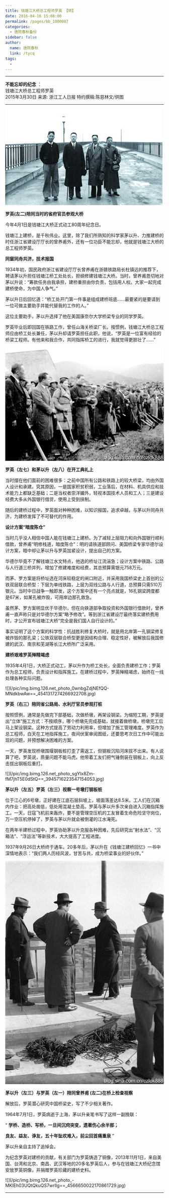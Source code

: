 ```yaml
---
title: 钱塘江大桥总工程师罗英 【转】
date: 2016-04-16 15:08:00
permalink: /pages/bb_1000087
categories: 
  - 唐院春秋备份
sidebar: false
author: 
  name: 唐院春秋
  link: /tycq
tags: 
  - 
---
```


* * *

  

**不能忘却的纪念** ：  
钱塘江大桥总工程师罗英  
2015年3月30日  来源: 浙江工人日报  特约撰稿:陈慈林文/供图  
  
---  
  
![](/pic/img2.zjolcdn.com_pic_0_16_61_71_16617117_370964.jpg)

**罗英(左二)陪同当时的省府官员参观大桥**

今年4月1日是钱塘江大桥正式动工80周年纪念日。

钱塘江上建桥，是千秋伟业。这里，除了我们所熟知的科学家茅以升、力推建桥的时任浙江省建设厅厅长的曾养甫外，还有一位功臣不能忘却，他就是钱塘江大桥的总工程师罗英。

**同窗同舟共济，技术报国**

1934年初，国民政府浙江省建设厅厅长曾养甫在浙赣铁路局长杜镇远的推荐下，聘请茅以升担任钱塘江桥工处处长，担纲修建钱塘江大桥。当时，曾养甫恳切地对茅以升说：“筹款任务由我承担，建桥重担由你负责，包括用人权。大家一起完成建桥使命，为中国人争气。”

茅以升日后回忆道：“桥工处开门第一件事是组成建桥班底……最要紧的是要请到一位可做主要助手并能代替我的工作的人。”

这位主要助手，茅以升选择了他在美国康奈尔大学桥梁专业的同学罗英。

罗英毕业后即回国在铁路工作，曾任山海关桥梁厂长。按惯例，钱塘江大桥总工程师应由桥工处长兼任，茅以升却请罗英担任此职，他说，“罗英是一位富有经验的桥梁工程师。有他来和我合作，共同指挥桥工的进行，我就觉得更胆壮了……”

  

![](/pic/img.bimg.126.net_photo_wvBq_peCP6bb4YfzHThSiQ==_4540191374360077782.jpg)  

**罗英（左七）和茅以升（左八）在开工典礼上**

当时摆在他们面前的困难很多：之前中国所有公路和铁路上的较大桥梁，均由外国人设计和承建。究其原因，一是国家积贫积弱，工业落后，在材料、机具供应和技术能力上都缺乏基础；二是当权者崇洋媚外，轻视本国技术人员和工人；三是建设经费大多从外国银行借贷，使用上受到挟制。

随后的建桥过程中，罗英面对种种困难，以知识报国，追求卓越，与茅以升同舟共济，为建桥发挥了不可替代的作用。

 **设计方案“暗度陈仓”**

当时几乎没人相信中国人能在钱塘江上建桥。为了减轻上层阻力和向外国银行顺利借款，曾养甫“明修栈道，暗度陈仓”：明的请铁道部顾问、美国桥梁专家华德尔设计方案，暗中却让茅以升与罗英加紧设计，提出自己的方案。

华德尔毕竟不了解钱塘江水文特点，他选的桥址江流湍急；设计方案中铁路、公路与人行道三桥并列，增加了修建难度和经费，其总预算需银元758万元。

而茅、罗方案是将桥址选在河床较稳定的闸口附近，并采用我国桥梁史上首创的公铁双层联合桥型：下层为单线铁路，上层为双线公路与人行道，总预算只需510万银元。当时中日战争一触即发，这个方案中还有一个亮点就是，16孔钢梁跨度都是67米，如某孔被炸毁，可用岸边那孔救急。

虽然茅、罗方案明显优于华德尔，但在向铁道部争取投资和外国银行借款时，曾养甫一直声称只是对华德尔方案“略予修改”。等到浙江省建设厅最终落实建桥费用时，才公开宣布钱塘江大桥“完全是我们国人自行设计的。”

事实证明了这个方案的科学性：抗战胜利修复大桥时，就是用北岸第一孔钢梁修复被炸毁的那孔梁；公铁双层联合桥型更是因结构合理、稳定性好，被解放后我国修建的武汉、南京和芜湖等长江大桥所广泛采用。

**建桥艰难罗英殚精竭虑**

1935年4月1日，大桥正式动工，茅以升作为桥工处长，全面负责建桥工作；罗英作为总工程师，负责设计和指挥施工。在建桥过程中，罗英殚精竭虑，始终在一线处理各种实际问题。

![](/pic/img.bimg.126.net_photo_0wnbgZdjNEfQQ-
MNdkbwAw==_4541317274266922708.jpg)

**罗英（右三）陪同省公路局、水利厅官员参观打桩**

按照惯例，通常是先做完下部基础，次做桥墩，再架设钢梁。为缩短工期，罗英提出“立体”施工方式：不按顺序，哪个桥墩先完成基础，就接着做桥墩，桥墩完工后马上架设钢梁。这种方式提高了劳动力利用率，但增加了施工管理难度。罗英作为总工程师，白天在工地指挥施工，夜间伏案审阅图纸，还要思考次日工作中可能出现的问题，并预想解决困难的方案。

一天，罗英发现桥墩围堰钢板桩打歪了需返工，但钢板沉陷河床拔不出来。有人说算了吧，罗英说，质量问题不能马虎。他带着工友们把气锤倒装在钢板上，向上反击拔出钢板后重打。

![](/pic/img.bimg.126.net_photo_sgYlx8Zm-
fM7jhT5E0dStQ==_3945716223547154053.jpg)

**茅以升（左五）罗英（左三）视察一号墩打钢板桩**

位于江心的6号墩，正好建在江底石层斜坡上，坡面落差达8.5米。工人们在沉箱内作业：把高处凿低，低处用混凝土垫高。罗英与茅以升多次亲自进入沉箱指挥施工。一天，日寇飞机前来轰炸，要不是管理空压机的工友冒着生命危险坚守岗位，万一空压机停掉了，罗英与茅以升就会被倒灌的江水淹死。

在两年半建桥过程中，罗英协助茅以升克服各种困难，先后研究出“射水法”、“沉箱法”、“浮运法”等新技术，大大提高了工程进度。

1937年9月26日大桥终于通车。20多年后，茅以升在《钱塘江建桥回忆》一书中深情地表示：“我们两人历经风波，甘苦与共，成为桥梁事业的好伙伴。”

![](/pic/img.bimg.126.net_photo_kjG0X44bZi6ftZFLKUiMIg==_5135510950103097560.jpg)

**茅以升（左三）与罗英（左一）陪同曾养甫 (左二)在桥上检查视察**

解放后，罗英潜心研究中国桥梁史，写了不少相关著作。

1964年7月1日，罗英病逝于上海，茅以升亲笔书写了这样一副挽联：

“ **学桥、造桥、写桥，一旦间沉疴突变，遗著伤心余半部；**

 **良友、益友、诤友，五十年坠欢难入，前尘回首痛重泉** ”

茅以升亲自主持了追悼会。

为纪念罗英对建桥的贡献，有关部门为罗英铸造了铜像，2013年11月1日，来自美国、台湾和北京、南昌、武汉等地的20多名罗英后人，参与在钱塘江大桥纪念馆安放罗英铜像，并捐赠罗英珍藏的建桥史料。

![](/pic/img.bimg.126.net_photo_-
MKIEh03UQtQkuQS7wrlIg==_4566650022170861729.jpg)

  
  
  
  
  
---
